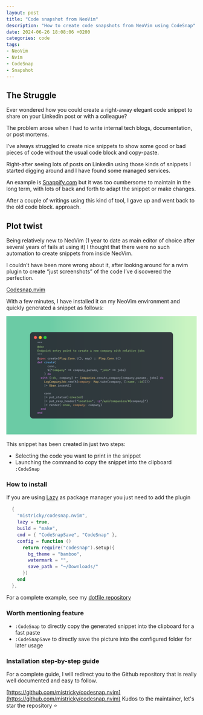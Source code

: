```yaml
---
layout: post
title: "Code snapshot from NeoVim"
description: "How to create code snapshots from NeoVim using CodeSnap"
date: 2024-06-26 18:08:06 +0200
categories: code
tags: 
- NeoVim
- Nvim
- CodeSnap
- Snapshot
---
```


## The Struggle

Ever wondered how you could create a right-away elegant code snippet to share on your Linkedin post or with a colleague?

The problem arose when I had to write internal tech blogs, documentation, or post mortems.

I’ve always struggled to create nice snippets to show some good or bad pieces of code without the usual code block and copy-paste.

Right-after seeing lots of posts on Linkedin using those kinds of snippets I started digging around and I have found some managed services.

An example is [Snappify.com](https://snappify.com/) but it was too cumbersome to maintain in the long term, with lots of back and forth to adapt the snippet or make changes.

After a couple of writings using this kind of tool, I gave up and went back to the old code block. approach.
## Plot twist

Being relatively new to NeoVim (1 year to date as main editor of choice after several years of fails at using it) I thought that there were no such automation to create snippets from inside NeoVim.

I couldn’t have been more wrong about it, after looking around for a nvim plugin to create “just screenshots” of the code I’ve discovered the perfection.

[Codesnap.nvim](https://github.com/mistricky/codesnap.nvim) 

With a few minutes, I have installed it on my NeoVim environment and quickly generated a snippet as follows:

![Untitled](/assets/codesnap/plot-twist.png)

This snippet has been created in just two steps:

- Selecting the code you want to print in the snippet
- Launching the command to copy the snippet into the clipboard `:CodeSnap`
    
### How to install

If you are using [Lazy]([https://github.com/folke/lazy.nvim](https://github.com/folke/lazy.nvim)) as package manager you just need to add the plugin 

```lua
  {
    "mistricky/codesnap.nvim", 
    lazy = true,
    build = "make",
    cmd = { "CodeSnapSave", "CodeSnap" },
    config = function () 
      return require("codesnap").setup({
        bg_theme = "bamboo",
        watermark = "",
        save_path = "~/Downloads/"
      })
    end
  },
```
For a complete example, see my [dotfile repository](https://github.com/sf3ris/dotfiles/blob/48317a0093266076ce95b5e6cfc96b9a623f38ea/config/nvim/lua/plugins/init.lua#L66)

### Worth mentioning feature

- `:CodeSnap` to directly copy the generated snippet into the clipboard for a fast paste
- `:CodeSnapSave` to directly save the picture into the configured folder for later usage

### Installation step-by-step guide

For a complete guide, I will redirect you to the Github repository that is really well documented and easy to follow.

[https://github.com/mistricky/codesnap.nvim](https://github.com/mistricky/codesnap.nvim) 
Kudos to the maintainer, let's star the repository :star:

